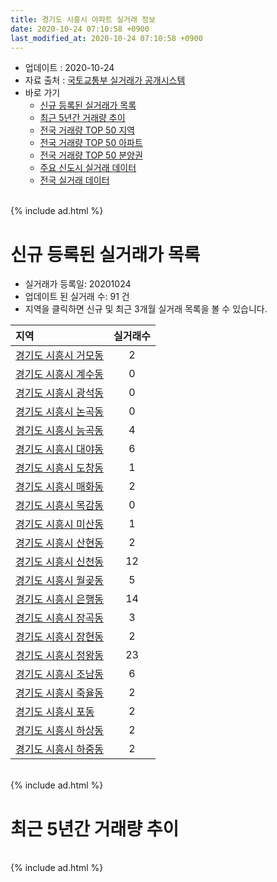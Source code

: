 ```yaml
---
title: 경기도 시흥시 아파트 실거래 정보
date: 2020-10-24 07:10:58 +0900
last_modified_at: 2020-10-24 07:10:58 +0900
---
```


* 업데이트 : 2020-10-24
* 자료 출처 : [국토교통부 실거래가 공개시스템](http://rt.molit.go.kr)
* 바로 가기
    * [신규 등록된 실거래가 목록](#신규-등록된-실거래가-목록)
    * [최근 5년간 거래량 추이](#최근-5년간-거래량-추이)
    * [전국 거래량 TOP 50 지역](https://inasie.github.io/apt-trade-info/최근-3개월-전국에서-가장-거래가-많이-발생한-지역)
    * [전국 거래량 TOP 50 아파트](https://inasie.github.io/apt-trade-info/최근-3개월-전국에서-가장-거래가-많이-발생한-아파트)
    * [전국 거래량 TOP 50 분양권](https://inasie.github.io/apt-trade-info/최근-3개월-전국에서-가장-거래가-많이-발생한-분양권)
    * [주요 신도시 실거래 데이터](https://inasie.github.io/apt-trade-info/주요-신도시)
    * [전국 실거래 데이터](https://inasie.github.io/apt-trade-info/전국)

<br>
{% include ad.html %}
<br>

# 신규 등록된 실거래가 목록
* 실거래가 등록일: 20201024
* 업데이트 된 실거래 수: 91 건
* 지역을 클릭하면 신규 및 최근 3개월 실거래 목록을 볼 수 있습니다.


|지역|실거래수|
|:---|:---:|
|[경기도 시흥시 거모동](https://inasie.github.io/apt-trade-info/경기도-시흥시-거모동)|2|
|[경기도 시흥시 계수동](https://inasie.github.io/apt-trade-info/경기도-시흥시-계수동)|0|
|[경기도 시흥시 광석동](https://inasie.github.io/apt-trade-info/경기도-시흥시-광석동)|0|
|[경기도 시흥시 논곡동](https://inasie.github.io/apt-trade-info/경기도-시흥시-논곡동)|0|
|[경기도 시흥시 능곡동](https://inasie.github.io/apt-trade-info/경기도-시흥시-능곡동)|4|
|[경기도 시흥시 대야동](https://inasie.github.io/apt-trade-info/경기도-시흥시-대야동)|6|
|[경기도 시흥시 도창동](https://inasie.github.io/apt-trade-info/경기도-시흥시-도창동)|1|
|[경기도 시흥시 매화동](https://inasie.github.io/apt-trade-info/경기도-시흥시-매화동)|2|
|[경기도 시흥시 목감동](https://inasie.github.io/apt-trade-info/경기도-시흥시-목감동)|0|
|[경기도 시흥시 미산동](https://inasie.github.io/apt-trade-info/경기도-시흥시-미산동)|1|
|[경기도 시흥시 산현동](https://inasie.github.io/apt-trade-info/경기도-시흥시-산현동)|2|
|[경기도 시흥시 신천동](https://inasie.github.io/apt-trade-info/경기도-시흥시-신천동)|12|
|[경기도 시흥시 월곶동](https://inasie.github.io/apt-trade-info/경기도-시흥시-월곶동)|5|
|[경기도 시흥시 은행동](https://inasie.github.io/apt-trade-info/경기도-시흥시-은행동)|14|
|[경기도 시흥시 장곡동](https://inasie.github.io/apt-trade-info/경기도-시흥시-장곡동)|3|
|[경기도 시흥시 장현동](https://inasie.github.io/apt-trade-info/경기도-시흥시-장현동)|2|
|[경기도 시흥시 정왕동](https://inasie.github.io/apt-trade-info/경기도-시흥시-정왕동)|23|
|[경기도 시흥시 조남동](https://inasie.github.io/apt-trade-info/경기도-시흥시-조남동)|6|
|[경기도 시흥시 죽율동](https://inasie.github.io/apt-trade-info/경기도-시흥시-죽율동)|2|
|[경기도 시흥시 포동](https://inasie.github.io/apt-trade-info/경기도-시흥시-포동)|2|
|[경기도 시흥시 하상동](https://inasie.github.io/apt-trade-info/경기도-시흥시-하상동)|2|
|[경기도 시흥시 하중동](https://inasie.github.io/apt-trade-info/경기도-시흥시-하중동)|2|


<br>
{% include ad.html %}
<br>

# 최근 5년간 거래량 추이


<div style="width:100%;">
    <canvas id="deal_progress" height="200"></canvas>
</div>

<script>
new Chart(document.getElementById("deal_progress"), {
    type: 'line',
    data: {
        labels: ['201510','201511','201512','201601','201602','201603','201604','201605','201606','201607','201608','201609','201610','201611','201612','201701','201702','201703','201704','201705','201706','201707','201708','201709','201710','201711','201712','201801','201802','201803','201804','201805','201806','201807','201808','201809','201810','201811','201812','201901','201902','201903','201904','201905','201906','201907','201908','201909','201910','201911','201912','202001','202002','202003','202004','202005','202006','202007','202008','202009','202010'],
        datasets: [{
            label: '매매',
            pointRadius: 1,
            data: [719, 536, 463, 413, 441, 617, 526, 543, 673, 614, 664, 592, 648, 412, 342, 266, 392, 542, 550, 631, 669, 632, 476, 448, 395, 370, 332, 717, 638, 870, 613, 579, 619, 704, 1087, 1069, 697, 632, 568, 703, 532, 562, 705, 858, 759, 828, 843, 847, 1109, 929, 925, 1207, 1793, 1127, 909, 1132, 1766, 1003, 647, 590, 259],
            borderColor: "rgba(255, 201, 14, 1)",
            backgroundColor: "rgba(255, 201, 14, 0.5)",
            fill: false,
            lineTension: 0
        },{
            label: '전월세',
            pointRadius: 1,
            data: [524, 432, 381, 423, 444, 513, 456, 439, 393, 480, 540, 501, 524, 409, 440, 370, 484, 509, 423, 484, 478, 534, 527, 500, 407, 444, 401, 585, 581, 772, 666, 503, 508, 455, 526, 477, 534, 384, 365, 476, 511, 551, 500, 569, 603, 598, 652, 809, 668, 550, 690, 956, 1130, 773, 727, 693, 802, 791, 772, 677, 272],
            borderColor: "rgba(0, 141, 185, 1)",
            backgroundColor: "rgba(0, 141, 185, 0.5)",
            fill: false,
            lineTension: 0
        }
        ]
    },
    options: {
        responsive: true,
        title: {
            display: false
        },
        tooltips: {
            mode: 'index',
            intersect: false
        },
        hover: {
            mode: 'nearest',
            intersect: true
        },
        scales: {
            xAxes: [{
                display: true,
                scaleLabel: {
                    display: true,
                    labelString: '년/월'
                }
            }],
            yAxes: [{
                display: true,
                ticks: {
                    suggestedMin: 0,
                },
                scaleLabel: {
                    display: true,
                    labelString: '실거래 수'
                }
            }]
        }
    }
});

</script>


<br>
{% include ad.html %}
<br>

